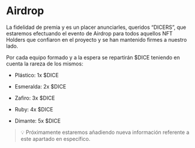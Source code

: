 # Airdrop

La fidelidad de premia y es un placer anunciarles, queridos “DICERS”, que estaremos efectuando el evento de Airdrop para todos aquellos NFT Holders que confiaron en el proyecto y se han mantenido firmes a nuestro lado.

Por cada equipo formado y a la espera se repartirán $DICE teniendo en cuenta la rareza de los mismos:

- Plástico: 1x $DICE 

- Esmeralda: 2x $DICE 

- Zafiro: 3x $DICE 

- Ruby: 4x $DICE 

- Dimante: 5x $DICE 

> 💡 Próximamente estaremos añadiendo nueva información referente a este apartado en específico.

